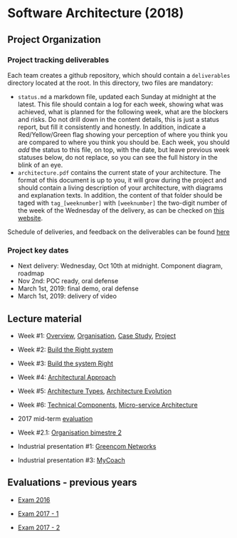 # Software Architecture (2018)

## Project Organization

### Project tracking deliverables
Each team creates a github repository, which should contain a `deliverables` directory located at the root. In this directory, two files are mandatory:
- `status.md` a markdown file, updated each Sunday at midnight at the latest. This file should contain a log for each week, showing what was achieved, what is planned for the following week, what are the blockers and risks. Do not drill down in the content details, this is just a status report, but fill it consistently and honestly. In addition, indicate a Red/Yellow/Green flag showing your perception of where you think you are compared to where you think you should be. Each week, you should *add* the status to this file, on top, with the date, but leave previous week statuses below, do not replace, so you can see the full history in the blink of an eye.
- `architecture.pdf` contains the current state of your architecture. The format of this document is up to you, it will grow during the project and should contain a living description of your architecture, with diagrams and explanation texts.
In addition, the content of that folder should be taged with `tag_[weeknumber]` with `[weeknumber]` the two-digit number of the week of the Wednesday of the delivery, as can be checked on [this website](https://weeknumber.net/).

Schedule of deliveries, and feedback on the deliverables can be found [here](https://github.com/gmolines/AL5A/blob/master/deliveries/delivery_feedback.md)

### Project key dates
- Next delivery: Wednesday, Oct 10th at midnight. Component diagram, roadmap
- Nov 2nd: POC ready, oral defense
- March 1st, 2019: final demo, oral defense
- March 1st, 2019: delivery of video



## Lecture material
- Week #1: [Overview](https://github.com/gmolines/AL5A/blob/master/lectures/week1_1_1_overview_v0.8.pdf), [Organisation](https://github.com/gmolines/AL5A/blob/master/lectures/week1_1_2_organisation_v0.7.pdf), [Case Study](https://github.com/gmolines/AL5A/blob/master/lectures/week1_1_3_case_study_v0.7.pdf), [Project](https://github.com/gmolines/AL5A/blob/master/lectures/week1_1_4_projet_v0.8.pdf)

- Week #2: [Build the Right system](https://github.com/gmolines/AL5A/blob/master/lectures/week1_2_1_build_the_right_system_v0.4.pdf)

- Week #3: [Build the system Right](https://github.com/gmolines/AL5A/blob/master/lectures/week1_3_1_build_the_system_right_v0.5.pdf) 

- Week #4: [Architectural Approach](https://github.com/gmolines/AL5A/blob/master/lectures/week1_4_1_architectural_approach_v0.4.pdf)

- Week #5: [Architecture Types](https://github.com/gmolines/AL5A/blob/master/lectures/week1_5_1_architecture_horizon_v0.4.pdf), [Architecture Evolution](https://github.com/gmolines/AL5A/blob/master/lectures/week1_5_1_architecture_evolution_v0.4.pdf) 

- Week #6: [Technical Components](https://github.com/gmolines/AL5A/blob/master/lectures/week1_6_1_technical_components_v0.4.pdf), [Micro-service Architecture](https://github.com/gmolines/AL5A/blob/master/lectures/week1_6_2_microservice_architecture_v0.2.pdf) 

- 2017 mid-term [evaluation](https://github.com/gmolines/AL5A/blob/master/lectures/examen_bimestre_1_2017.pdf)

- Week #2.1: [Organisation bimestre 2](https://github.com/gmolines/AL5A/blob/master/lectures/week2_1_1_organisation_v0.3.pdf)

- Industrial presentation #1: [Greencom Networks](https://github.com/gmolines/AL5A/blob/master/lectures/GCN_Polytech_Presentation_2019_final.pdf)

- Industrial presentation #3: [MyCoach](https://github.com/gmolines/AL5A/blob/master/lectures/Architecture_MyCoach.pdf)

## Evaluations - previous years
- [Exam 2016](https://github.com/gmolines/AL5A/blob/master/lectures/examen_2016.pdf)

- [Exam 2017 - 1](https://github.com/gmolines/AL5A/blob/master/lectures/examen_bimestre_1_2017.pdf)

- [Exam 2017 - 2](https://github.com/gmolines/AL5A/blob/master/lectures/examen_bimestre_2_2017.pdf)
